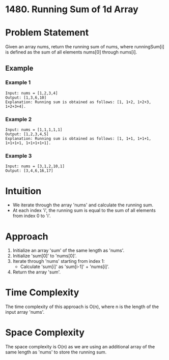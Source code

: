 # 1480. Running Sum of 1d Array

# Problem Statement

Given an array nums, return the running sum of nums, where runningSum[i] is defined as the sum of all elements nums[0] through nums[i].

## Example
### Example 1
```plaintext
Input: nums = [1,2,3,4]
Output: [1,3,6,10]
Explanation: Running sum is obtained as follows: [1, 1+2, 1+2+3, 1+2+3+4].
```
### Example 2
```plaintext
Input: nums = [1,1,1,1,1]
Output: [1,2,3,4,5]
Explanation: Running sum is obtained as follows: [1, 1+1, 1+1+1, 1+1+1+1, 1+1+1+1+1].
```
### Example 3
```plaintext
Input: nums = [3,1,2,10,1]
Output: [3,4,6,16,17]
```
# Intuition

- We iterate through the array 'nums' and calculate the running sum.
- At each index 'i', the running sum is equal to the sum of all elements from index 0 to 'i'.

# Approach

1. Initialize an array 'sum' of the same length as 'nums'.
2. Initialize 'sum[0]' to 'nums[0]'.
3. Iterate through 'nums' starting from index 1:
    - Calculate 'sum[i]' as 'sum[i-1]' + 'nums[i]'.
4. Return the array 'sum'.

# Time Complexity

The time complexity of this approach is O(n), where n is the length of the input array 'nums'.

# Space Complexity

The space complexity is O(n) as we are using an additional array of the same length as 'nums' to store the running sum.
